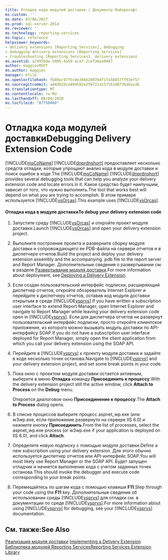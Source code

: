 ```yaml
---
title: Отладка кода модулей доставки | Документы Майкрософт
ms.custom: ''
ms.date: 03/06/2017
ms.prod: sql-server-2014
ms.reviewer: ''
ms.technology: reporting-services
ms.topic: reference
helpviewer_keywords:
- delivery extensions [Reporting Services], debugging
- debugging delivery extensions [Reporting Services]
- troubleshooting [Reporting Services], delivery extensions
ms.assetid: a7d959da-5005-4a50-aca7-2cef36aa9947
author: maggiesMSFT
ms.author: maggies
manager: kfile
ms.openlocfilehash: fb80ac97f5c0e346b208784f1fa5b857ff93ef57
ms.sourcegitcommit: ad4d92dce894592a259721a1571b1d8736abacdb
ms.translationtype: MT
ms.contentlocale: ru-RU
ms.lasthandoff: 08/04/2020
ms.locfileid: "87750460"
---
```

# <a name="debugging-delivery-extension-code"></a><span data-ttu-id="7526e-102">Отладка кода модулей доставки</span><span class="sxs-lookup"><span data-stu-id="7526e-102">Debugging Delivery Extension Code</span></span>
  <span data-ttu-id="7526e-103">[!INCLUDE[msCoName](../../../includes/msconame-md.md)] [!INCLUDE[dnprdnshort](../../../includes/dnprdnshort-md.md)] предоставляет несколько средств отладки, которые упрощают анализ кода в модуле доставки и поиск ошибок в коде.</span><span class="sxs-lookup"><span data-stu-id="7526e-103">The [!INCLUDE[msCoName](../../../includes/msconame-md.md)] [!INCLUDE[dnprdnshort](../../../includes/dnprdnshort-md.md)] provides several debugging tools that can help you analyze your delivery extension code and locate errors in it.</span></span> <span data-ttu-id="7526e-104">Какое средство будет наилучшим, зависит от того, что нужно выполнить.</span><span class="sxs-lookup"><span data-stu-id="7526e-104">The tool that works best will depend on what you are trying to accomplish.</span></span> <span data-ttu-id="7526e-105">В этом примере используется [!INCLUDE[vsOrcas](../../../includes/vsorcas-md.md)].</span><span class="sxs-lookup"><span data-stu-id="7526e-105">This example uses [!INCLUDE[vsOrcas](../../../includes/vsorcas-md.md)].</span></span>  
  
#### <a name="to-debug-your-delivery-extension-code"></a><span data-ttu-id="7526e-106">Отладка кода в модуле доставки</span><span class="sxs-lookup"><span data-stu-id="7526e-106">To debug your delivery extension code</span></span>  
  
1.  <span data-ttu-id="7526e-107">Запустите среду [!INCLUDE[vsOrcas](../../../includes/vsorcas-md.md)] и откройте проект модуля доставки.</span><span class="sxs-lookup"><span data-stu-id="7526e-107">Launch [!INCLUDE[vsOrcas](../../../includes/vsorcas-md.md)] and open your delivery extension project.</span></span>  
  
2.  <span data-ttu-id="7526e-108">Выполните построение проекта и разверните сборку модуля доставки и сопровождающего ее PDB-файла на сервере отчетов и в диспетчере отчетов.</span><span class="sxs-lookup"><span data-stu-id="7526e-108">Build the project and deploy your delivery extension assembly and the accompanying .pdb file to the report server and Report Manager.</span></span> <span data-ttu-id="7526e-109">Дополнительные сведения о развертывании см. в разделе [Развертывание модуля доставки](deploying-a-delivery-extension.md).</span><span class="sxs-lookup"><span data-stu-id="7526e-109">For more information about deployment, see [Deploying a Delivery Extension](deploying-a-delivery-extension.md).</span></span>  
  
3.  <span data-ttu-id="7526e-110">Если создан пользовательский интерфейс подписки, расширяющий диспетчер отчетов, откройте обозреватель Internet Explorer и перейдите к диспетчеру отчетов, оставив код модуля доставки открытым в среде [!INCLUDE[vsprvs](../../../includes/vsprvs-md.md)].</span><span class="sxs-lookup"><span data-stu-id="7526e-110">If you have written a subscription user interface to extend Report Manager, open Internet Explorer and navigate to Report Manager while leaving your delivery extension code open in [!INCLUDE[vsprvs](../../../includes/vsprvs-md.md)].</span></span> <span data-ttu-id="7526e-111">Если для диспетчера отчетов не развернут пользовательский интерфейс подписки, просто откройте клиентское приложение, из которого можно вызывать модуль доставки по API-интерфейсу SOAP.</span><span class="sxs-lookup"><span data-stu-id="7526e-111">If you do not have a subscription user interface deployed for Report Manager, simply open the client application from which you call your delivery extension using the SOAP API.</span></span>  
  
4.  <span data-ttu-id="7526e-112">Перейдите в [!INCLUDE[vsprvs](../../../includes/vsprvs-md.md)] к проекту модуля доставки и задайте в коде несколько точек останова.</span><span class="sxs-lookup"><span data-stu-id="7526e-112">Navigate to [!INCLUDE[vsprvs](../../../includes/vsprvs-md.md)] and your delivery extension project, and set some break points in your code.</span></span>  
  
5.  <span data-ttu-id="7526e-113">Пока окно с проектом модуля доставки остается активным, выберите в меню **Отладка** команду **Присоединить к процессу**.</span><span class="sxs-lookup"><span data-stu-id="7526e-113">With the delivery extension project still the active window, click **Attach to Process** on the **Debug** menu.</span></span>  
  
     <span data-ttu-id="7526e-114">Откроется диалоговое окно **Присоединение к процессу**.</span><span class="sxs-lookup"><span data-stu-id="7526e-114">The **Attach to Process** dialog opens.</span></span>  
  
6.  <span data-ttu-id="7526e-115">В списке процессов выберите процесс aspnet_wp.exe (или w3wp.exe, если приложение развернуто на сервере IIS 6.0) и нажмите кнопку **Присоединить**.</span><span class="sxs-lookup"><span data-stu-id="7526e-115">From the list of processes, select the aspnet_wp.exe process (or w3wp.exe if your application is deployed on IIS 6.0), and click **Attach**.</span></span>  
  
7.  <span data-ttu-id="7526e-116">Определите новую подписку с помощью модуля доставки.</span><span class="sxs-lookup"><span data-stu-id="7526e-116">Define a new subscription using your delivery extension.</span></span> <span data-ttu-id="7526e-117">Для этого обычно используется диспетчер отчетов или API-интерфейс SOAP.</span><span class="sxs-lookup"><span data-stu-id="7526e-117">You will most likely use Report Manager or the SOAP API.</span></span> <span data-ttu-id="7526e-118">Будет запущен отладчик и начнется выполнение кода с учетом заданных точек останова.</span><span class="sxs-lookup"><span data-stu-id="7526e-118">This should invoke the debugger and execute code corresponding to your break points.</span></span>  
  
8.  <span data-ttu-id="7526e-119">Перемещайтесь по шагам кода с помощью клавиши **F11**.</span><span class="sxs-lookup"><span data-stu-id="7526e-119">Step through your code using the **F11** key.</span></span> <span data-ttu-id="7526e-120">Дополнительные сведения об использовании среды [!INCLUDE[vsprvs](../../../includes/vsprvs-md.md)] для отладки см. в документации по среде [!INCLUDE[vsprvs](../../../includes/vsprvs-md.md)].</span><span class="sxs-lookup"><span data-stu-id="7526e-120">For more information about using [!INCLUDE[vsprvs](../../../includes/vsprvs-md.md)] for debugging, see your [!INCLUDE[vsprvs](../../../includes/vsprvs-md.md)] documentation.</span></span>  
  
## <a name="see-also"></a><span data-ttu-id="7526e-121">См. также:</span><span class="sxs-lookup"><span data-stu-id="7526e-121">See Also</span></span>  
 <span data-ttu-id="7526e-122">[Реализация модуля доставки](implementing-a-delivery-extension.md) </span><span class="sxs-lookup"><span data-stu-id="7526e-122">[Implementing a Delivery Extension](implementing-a-delivery-extension.md) </span></span>  
 [<span data-ttu-id="7526e-123">Библиотека модулей Reporting Services</span><span class="sxs-lookup"><span data-stu-id="7526e-123">Reporting Services Extension Library</span></span>](../reporting-services-extension-library.md)  
  
  
